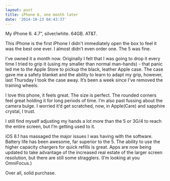 ```yaml
---
layout: post
title: iPhone 6, one month later
date: '2014-10-23 04:43:37'
---
```


My iPhone 6. 4.7”, silver/white. 64GB. AT&T.

This iPhone is the first iPhone I didn't immediately open the box to feel it was the best one ever. I almost didn’t even order one. The 5 was fine.

I've owned it a month now. Originally I felt that I was going to drop it every time I tried to grip it (using my smaller than normal man-hands) - that panic led me to the Apple Store to pickup the black, leather Apple case. The case gave me a safety blanket and the ability to learn to adapt my grip, however, last Thursday I took the case away. It’s been a week since I’ve removed the training wheels.

I love this phone, it feels great. The size is perfect. The rounded corners feel great holding it for long periods of time. I’m also past fussing about the camera bulge. I worried it’d get scratched, now, in Apple(Care) and sapphire crystal, I trust. 

I still find myself adjusting my hands a lot more than the 5 or 3G/4 to reach the entire screen, but I’m getting used to it.

iOS 8.1 has massaged the major issues I was having with the software. Battery life has been awesome, far superior to the 5. The ability to use the higher capacity chargers for quick refills is great. Apps are now being updated to take advantage of the increased real estate of the larger screen resolution, but there are still some stragglers. (I’m looking at you OmniFocus.)

Over all, solid purchase.